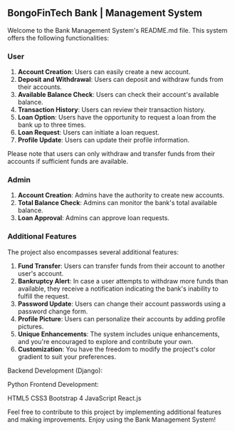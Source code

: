 ## BongoFinTech Bank | Management System

Welcome to the Bank Management System's README.md file. This system offers the following functionalities:

### User

1. **Account Creation**: Users can easily create a new account.
2. **Deposit and Withdrawal**: Users can deposit and withdraw funds from their accounts.
3. **Available Balance Check**: Users can check their account's available balance.
4. **Transaction History**: Users can review their transaction history.
5. **Loan Option**: Users have the opportunity to request a loan from the bank up to three times.
6. **Loan Request**: Users can initiate a loan request.
7. **Profile Update**: Users can update their profile information.

Please note that users can only withdraw and transfer funds from their accounts if sufficient funds are available.

### Admin

1. **Account Creation**: Admins have the authority to create new accounts.
2. **Total Balance Check**: Admins can monitor the bank's total available balance.
3. **Loan Approval**: Admins can approve loan requests.

### Additional Features

The project also encompasses several additional features:

1. **Fund Transfer**: Users can transfer funds from their account to another user's account.
2. **Bankruptcy Alert**: In case a user attempts to withdraw more funds than available, they receive a notification indicating the bank's inability to fulfill the request.
3. **Password Update**: Users can change their account passwords using a password change form.
4. **Profile Picture**: Users can personalize their accounts by adding profile pictures.
5. **Unique Enhancements**: The system includes unique enhancements, and you're encouraged to explore and contribute your own.
6. **Customization**: You have the freedom to modify the project's color gradient to suit your preferences.

Backend Development (Django):

Python
Frontend Development:

HTML5
CSS3
Bootstrap 4
JavaScript
React.js

Feel free to contribute to this project by implementing additional features and making improvements. Enjoy using the Bank Management System!


